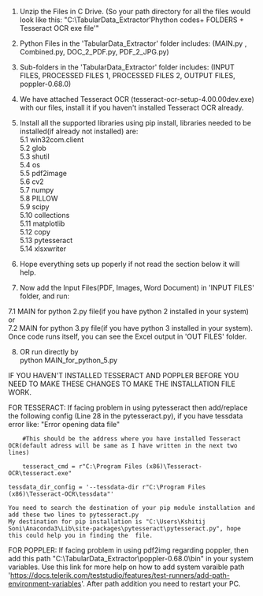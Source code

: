1. Unzip the Files in C Drive. (So your path directory for all the files would look like this: "C:\TabularData_Extractor\'Phython codes+ FOLDERS + Tesseract OCR exe file'"
2. Python Files in the 'TabularData_Extractor' folder includes: (MAIN.py , Combined.py, DOC_2_PDF.py, PDF_2_JPG.py)
3. Sub-folders in the 'TabularData_Extractor' folder includes: (INPUT FILES, PROCESSED FILES 1, PROCESSED FILES 2, OUTPUT FILES, poppler-0.68.0)
4. We have attached Tesseract OCR (tesseract-ocr-setup-4.00.00dev.exe) with our files, install it if you haven't installed Tesseract OCR already.
5. Install all the supported libraries using pip install, libraries needed to be installed(if already not installed) are:\
   5.1 win32com.client\
   5.2 glob\
   5.3 shutil\
   5.4 os\
   5.5 pdf2image\
   5.6 cv2\
   5.7 numpy\
   5.8 PILLOW\
   5.9 scipy\
   5.10 collections\
   5.11 matplotlib\
   5.12 copy\
   5.13 pytesseract\
   5.14 xlsxwriter
 
6. Hope everything sets up poperly if not read the section below it will help. 
7. Now add the Input Files(PDF, Images, Word Document) in 'INPUT FILES' folder, and run: 

  7.1 MAIN for python 2.py file(if you have python 2 installed in your system) \
		or \
  7.2 MAIN for python 3.py file(if you have python 3 installed in your system). \
   Once code runs itself, you can see the Excel output in 'OUT FILES' folder.

8. OR run directly by\
    python MAIN_for_python_5.py

IF YOU HAVEN'T INSTALLED TESSERACT AND POPPLER BEFORE YOU NEED TO MAKE THESE CHANGES TO MAKE THE INSTALLATION FILE WORK.

FOR TESSERACT: 
If facing problem in using pytesseract then add/replace the following config (Line 28 in the pytesseract.py), if you have tessdata error like: "Error opening data file"

        #This should be the address where you have installed Tesseract OCR(default adress will be same as I have written in the next two lines)
	
        tesseract_cmd = r"C:\Program Files (x86)\Tesseract-OCR\tesseract.exe"
  
	tessdata_dir_config = '--tessdata-dir r"C:\Program Files (x86)\Tesseract-OCR\tessdata"'

	You need to search the destination of your pip module installation and add these two lines to pytesseract.py
	My destination for pip installation is "C:\Users\Kshitij Soni\Anaconda3\Lib\site-packages\pytesseract\pytesseract.py", hope this could help you in finding the  file.


FOR POPPLER: 
If facing problem in using pdf2img regarding poppler, then add this path "C:\TabularData_Extractor\poppler-0.68.0\bin\"  in your system variables. Use this link for more help on how to add system varaible path 'https://docs.telerik.com/teststudio/features/test-runners/add-path-environment-variables'. After path addition you need to restart your PC.



